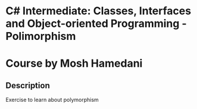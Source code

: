 # C# Intermediate: Classes, Interfaces and Object-oriented Programming - Polimorphism
# Course by Mosh Hamedani

## Description

Exercise to learn about polymorphism
